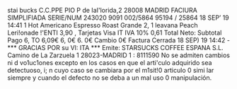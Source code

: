 stai bucks C.C.PPE PIO P de IaI'lorida,2 28008 MADRID FACIURA SIMPLIFIADA SERIE/NUM 243020 9091 002/5864 95194 / 25864 18 SEP’ 19 14:41 1 Hot Americano Espresso Roast Grande 2, 1 leavana Peach Leri!onade !'ENTI 3,90 , Tarjetas Visa IT IVA 10% 0,61 Total Neto: Subtotal Pago 6, TO 6,09€ 6, 0€ 6. 0€ Cambio 0€ Factura Cerrada 18 SEP) 19 14:42 - *** GRACIAS POR su VI: ITA *** Emite: STARSUCKS COFFEE ESPANA S.L. Camino de La Zarzuela 1 28023-MADRID 1 : 8111590 No se admiten cambios ni d vo1uc1ones excepto en los casos en que el arti'culo adquirido sea detectuoso, i; n cuyo caso se cambiara por el m1sit!0 articulo 0 simi lar siempre y cuando el defecto no se deba a un mal uso 0 manipulación.